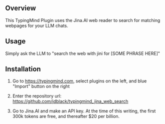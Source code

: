 
## Overview

This TypingMind Plugin uses the Jina.AI web reader to search for matching
webpages for your LLM chats.

## Usage

Simply ask the  LLM to  "search the web with jini for [SOME PHRASE HERE]"


## Installation

1. Go to https://typingmind.com, select plugins on the left, and blue "Import"
   button on the right


2. Enter the repository url:
   https://github.com/jdblack/typingmind_jina_web_search

3. Go to Jina.AI and make an API key. At the time of this writing, the first
   300k tokens are free, and thereafter $20 per billion.

